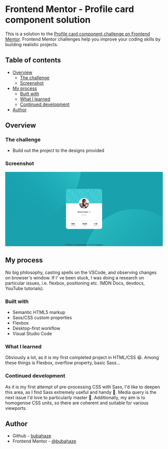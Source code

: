 # Frontend Mentor - Profile card component solution

This is a solution to the [Profile card component challenge on Frontend Mentor](https://www.frontendmentor.io/challenges/profile-card-component-cfArpWshJ). Frontend Mentor challenges help you improve your coding skills by building realistic projects. 

## Table of contents

- [Overview](#overview)
  - [The challenge](#the-challenge)
  - [Screenshot](#screenshot)
- [My process](#my-process)
  - [Built with](#built-with)
  - [What I learned](#what-i-learned)
  - [Continued development](#continued-development)
- [Author](#author)


## Overview

### The challenge

- Build out the project to the designs provided

### Screenshot

![](design/screenshot.png)


## My process

No big philosophy, casting spells on the VSCode, and observing changes on browser's window. If I' ve been stuck, I was doing a research on particular issues, i.e. flexbox, positioning etc. (MDN Docs, devdocs, YouTube tutorials).

### Built with

- Semantic HTML5 markup
- Sass/CSS custom properties
- Flexbox
- Desktop-first workflow
- Visual Studio Code


### What I learned

Obviously a lot, as it is my first completed project in HTML/CSS 😆. Among these things is Flexbox, overflow property, basic Sass...

### Continued development

As it is my first attempt of pre-processing CSS with Sass, I'd like to deepen this area, as I find Sass extremely useful and handy 🙌. Media query is the next issue I'd love to particularly master 🔬. Additionally, my aim is to homogenise CSS units, so there are coherent and suitable for various viewports.

## Author

- Github - [bubahaze](https://www.github.com/bubahaze)
- Frontend Mentor - [@bubahaze](https://www.frontendmentor.io/profile/bubahaze)
